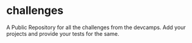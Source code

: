 challenges
==========

A Public Repository for all the challenges from the devcamps.
Add your projects and provide your tests for the same.
